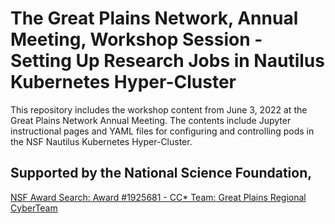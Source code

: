 # The Great Plains Network, Annual Meeting, Workshop Session - Setting Up Research Jobs in Nautilus Kubernetes Hyper-Cluster

This repository includes the workshop content from June 3, 2022 at the Great Plains Network Annual Meeting.
The contents include Jupyter instructional pages and YAML files for configuring and controlling pods in the NSF Nautilus Kubernetes Hyper-Cluster.

## Supported by the National Science Foundation,

[NSF Award Search: Award #1925681 - CC* Team: Great Plains Regional CyberTeam](https://www.nsf.gov/awardsearch/showAward?AWD_ID=1925681)
